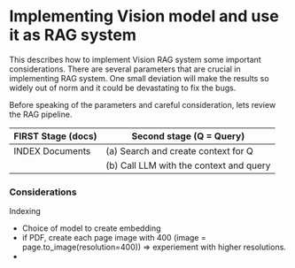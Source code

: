# Implementing Vision model and use it as RAG system

This describes how to implement Vision RAG system some important considerations.
There are several parameters that are crucial in implementing RAG system. One small deviation will 
make the results so widely out of norm and it could be devastating to fix the bugs.

Before speaking of the parameters and careful consideration, lets review the RAG pipeline.

| FIRST Stage (docs)          | Second stage (Q = Query)                  | 
| -----------------           | -----------------------------------       | 
| INDEX Documents             |   (a) Search and create context for Q     |
|                             |   (b) Call LLM with the context and query | 


### Considerations

Indexing

* Choice of model to create embedding 
* if PDF, create each page image with 400  (image = page.to_image(resolution=400))
    => experiement with higher resolutions.
* 